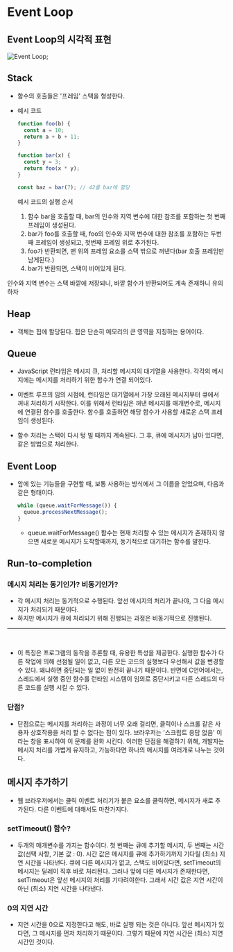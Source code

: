 # Event Loop

## Event Loop의 시각적 표현

<img src='https://developer.mozilla.org/ko/docs/Web/JavaScript/Event_loop/the_javascript_runtime_environment_example.svg' alt='Event Loop'>;

## Stack

- 함수의 호출들은 '프레임' 스택을 형성한다.

- 예시 코드

  ```jsx
  function foo(b) {
    const a = 10;
    return a + b + 11;
  }

  function bar(x) {
    const y = 3;
    return foo(x * y);
  }

  const baz = bar(7); // 42를 baz에 할당
  ```

  예시 코드의 실행 순서

  1. 함수 bar을 호출할 때, bar의 인수와 지역 변수에 대한 참조를 포함하는 첫 번째 프레임이 생성된다.
  2. bar가 foo를 호출할 때, foo의 인수와 지역 변수에 대한 참조를 포함하는 두번째 프레임이 생성되고, 첫번째 프레임 위로 추가된다.
  3. foo가 반환되면, 맨 위의 프레임 요소를 스택 밖으로 꺼낸다(bar 호출 프레임만 남게된다.)
  4. bar가 반환되면, 스택이 비어있게 된다.

인수와 지역 변수는 스택 바깥에 저장되니, 바깥 함수가 반환되어도 계속 존재하니 유의하자

## Heap

- 객체는 힙에 할당된다. 힙은 단순히 메모리의 큰 영역을 지칭하는 용어이다.

## Queue

- JavaScript 런타임은 메시지 큐, 처리할 메시지의 대기열을 사용한다. 각각의 메시지에는 메시지를 처리하기 위한 함수가 연결 되어있다.

- 이벤트 루프의 임의 시점에, 런타임은 대기열에서 가장 오래된 메시지부터 큐에서 꺼내 처리하기 시작한다. 이를 위해서 런타임은 꺼낸 메시지를 매개변수로, 메시지에 연결된 함수를 호출한다. 함수를 호출하면 해당 함수가 사용할 새로운 스택 프레임이 생성된다.

- 함수 처리는 스택이 다시 텅 빌 때까지 계속된다. 그 후, 큐에 메시지가 남아 있다면, 같은 방법으로 처리한다.

## Event Loop

- 앞에 있는 기능들을 구현할 때, 보통 사용하는 방식에서 그 이름을 얻었으며, 다음과 같은 형태이다.
  ```jsx
  while (queue.waitForMessage()) {
    queue.processNextMessage();
  }
  ```
  - queue.waitForMessage() 함수는 현재 처리할 수 있는 메시지가 존재하지 않으면 새로운 메시지가 도착할때까지, 동기적으로 대기하는 함수를 말한다.

## Run-to-completion

### 메시지 처리는 동기인가? 비동기인가?

- 각 메시지 처리는 동기적으로 수행된다. 앞선 메시지의 처리가 끝나야, 그 다음 메시지가 처리되기 때문이다.
- 하지만 메시지가 큐에 처리되기 위해 진행되는 과정은 비동기적으로 진행된다.

---

  </br>

- 이 특징은 프로그램의 동작을 추론할 때, 유용한 특성을 제공한다. 실행한 함수가 다른 작업에 의해 선점될 일이 없고, 다른 모든 코드의 실행보다 우선해서 값을 변경할 수 있다. 왜냐하면 중단되는 일 없이 완전히 끝나기 때문이다. 반면에 C언어에서는, 스레드에서 실행 중인 함수를 런타임 시스템이 임의로 중단시키고 다른 스레드의 다른 코드를 실행 시킬 수 있다.

### 단점?

- 단점으로는 메시지를 처리하는 과정이 너무 오래 걸리면, 클릭이나 스크롤 같은 사용자 상호작용을 처리 할 수 없다는 점이 있다. 브라우저는 '스크립트 응답 없음' 이라는 창을 표시하여 이 문제를 완화 시킨다. 이러한 단점을 해결하기 위해, 개발자는 메시지 처리를 가볍게 유지하고, 가능하다면 하나의 메시지를 여러개로 나누는 것이다.

## 메시지 추가하기

- 웹 브라우저에서는 클릭 이벤트 처리기가 붙은 요소를 클릭하면, 메시지가 새로 추가된다. 다른 이벤트에 대해서도 마찬가지다.

### setTimeout() 함수?

- 두개의 매개변수를 가지는 함수이다. 첫 번째는 큐에 추가할 메시지, 두 번째는 시간 값(선택 사항, 기본 값 : 0). 시간 값은 메시지를 큐에 추가하기까지 기다릴 (최소) 지연 시간을 나타낸다. 큐에 다른 메시지가 없고, 스택도 비어있다면, setTimeout의 메시지는 딜레이 직후 바로 처리된다. 그러나 앞에 다른 메시지가 존재한다면, setTimeout은 앞선 메시지의 처리를 기다려야한다. 그래서 시간 값은 지연 시간이 아닌 (최소) 지연 시간을 나타낸다.

### 0의 지연 시간

- 지연 시간을 0으로 지정한다고 해도, 바로 실행 되는 것은 아니다. 앞선 메시지가 있다면, 그 메시지를 먼저 처리하기 때문이다. 그렇기 때문에 지연 시간은 (최소) 지연 시간인 것이다.
